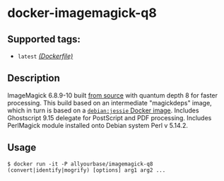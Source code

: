 # docker-imagemagick-q8

## Supported tags:
* `latest` [_(Dockerfile)_](https://github.com/AllYourBase/docker-imagemagick/blob/master/6.8.9-10_q8/Dockerfile)

## Description
ImageMagick 6.8.9-10 built [from source](http://www.imagemagick.org/script/install-source.php#unix) with quantum depth 8 for faster processing. This build based on an intermediate "magickdeps" image, which in turn is based on a [`debian:jessie` Docker image](https://registry.hub.docker.com/u/library/debian/). Includes Ghostscript 9.15 delegate for PostScript and PDF processing. Includes PerlMagick module installed onto Debian system Perl v 5.14.2.

## Usage
````
$ docker run -it -P allyourbase/imagemagick-q8 (convert|identify|mogrify) [options] arg1 arg2 ...
````
